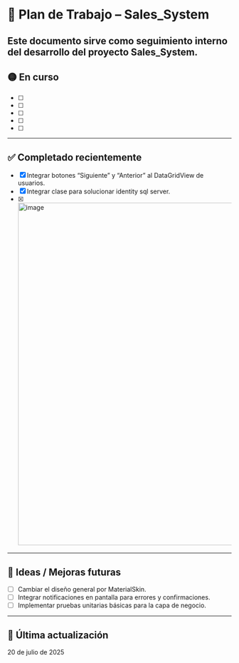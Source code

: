 # 📘 Plan de Trabajo – Sales_System

Este documento sirve como seguimiento interno del desarrollo del proyecto Sales_System.
---

## 🟡 En curso
- [ ] 
- [ ] 
- [ ] 
- [ ] 
- [ ] 

---

## ✅ Completado recientemente
- [x] Integrar botones “Siguiente” y “Anterior” al DataGridView de usuarios.
- [x] Integrar clase para solucionar identity sql server.
- [x] <img width="1360" height="768" alt="image" src="https://github.com/user-attachments/assets/a66573c4-fbb0-4a2c-8428-b8408c7382ea" />
---

## 🧠 Ideas / Mejoras futuras
- [ ] Cambiar el diseño general por MaterialSkin.
- [ ] Integrar notificaciones en pantalla para errores y confirmaciones.
- [ ] Implementar pruebas unitarias básicas para la capa de negocio.
---

## 🔄 Última actualización
20 de julio de 2025
